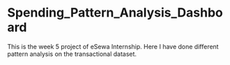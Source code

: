 # Spending_Pattern_Analysis_Dashboard
This is the week 5 project of eSewa Internship. Here I have done different pattern analysis on the transactional dataset.

